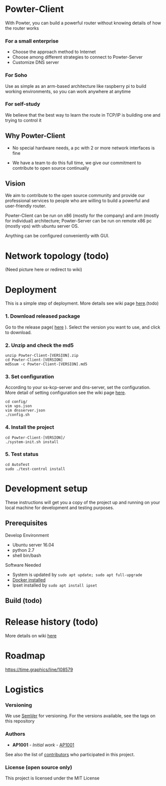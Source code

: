 # Powter-Client

With Powter, you can build a powerful router without knowing details of how the router works

### For a small enterprise
* Choose the approach method to Internet
* Choose among different strategies to connect to Powter-Server
* Customize DNS server 

### For Soho

Use as simple as an arm-based architecture like raspberry pi to build working environments, so you can work anywhere at anytime

### For self-study

We believe that the best way to learn the route in TCP/IP is building one and trying to control it

## Why Powter-Client

* No special hardware needs, a pc with 2 or more network interfaces is fine

* We have a team to do this full time, we give our commitment to contribute to open source continually 


## Vision
We aim to contribute to the open source community and provide our professional services to people who are willing to build a powerful and user-friendly router.

Powter-Client can be run on x86 (mostly for the company) and arm (mostly for individual) architecture; Powter-Server can be run on remote x86 pc (mostly vps) with ubuntu server OS.

Anything can be configured conveniently with GUI.



# Network topology (todo)
(Need picture here or redirect to wiki)


# Deployment
This is a simple step of deployment. More details see wiki page [here]().(todo)

### 1. Download released package 
Go to the release page( [here](https://github.com/hilanderas/Powter-Client/releases) ). Select the version you want to use, and click to download.

### 2. Unzip and check the md5
```
unzip Powter-Client-[VERSION].zip
cd Powter-Client-[VERSION] 
md5sum -c Powter-Client-[VERSION].md5
```

### 3. Set configuration
According to your ss-kcp-server and dns-server, set the configuration. More detail of setting configuration see the wiki page [here]().
```
cd config/
vim vps.json
vim dnsserver.json
./config.sh
```

### 4. Install the project
```
cd Powter-Client-[VERSION]/
./system-init.sh install
```

### 5. Test status
```
cd AutoTest
sudo ./test-control install
```


# Development setup

These instructions will get you a copy of the project up and running on your local machine for development and testing purposes. 

## Prerequisites
Develop Environment
* Ubuntu server 16.04 
* python 2.7
* shell bin/bash

Software Needed
* System is updated by `sudo apt update; sudo apt full-upgrade`
* [Docker installed](https://www.digitalocean.com/community/tutorials/how-to-install-and-use-docker-on-ubuntu-16-04)
* Ipset installed by `sudo apt install ipset`

## Build (todo)


# Release history (todo)
More details on wiki [here]()

# Roadmap
https://time.graphics/line/108579

# Logistics

### Versioning

We use [SemVer](http://semver.org/) for versioning. For the versions available, see the tags on this repository

### Authors

* **AP1001** - *Initial work* - [AP1001](https://github.com/ap1001)

See also the list of [contributors](https://github.com/meniasx86/Powter-Client/contributors) who participated in this project.

### License (open source only)

This project is licensed under the MIT License 

